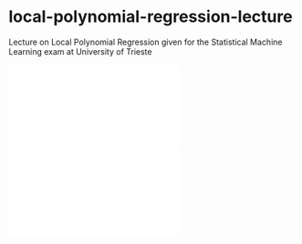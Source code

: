 # local-polynomial-regression-lecture
Lecture on Local Polynomial Regression given for the Statistical Machine Learning exam at University of Trieste

![header1](img/LoessExplanation_1-1.pdf)
![header2](img/LoessExplanation_2-1.pdf)
